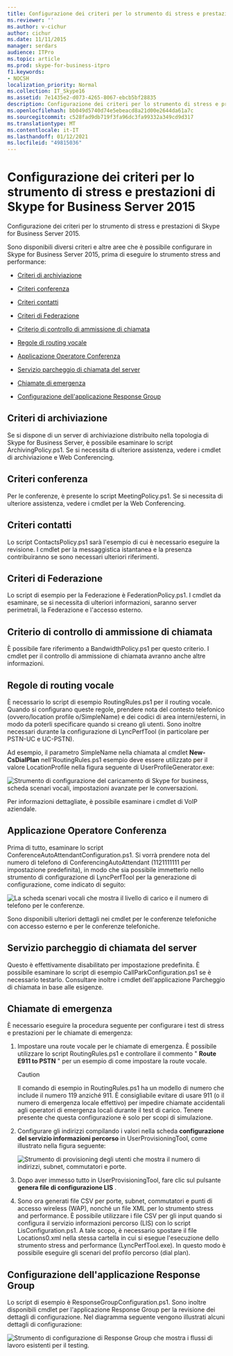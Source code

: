 ```yaml
---
title: Configurazione dei criteri per lo strumento di stress e prestazioni di Skype for Business Server 2015
ms.reviewer: ''
ms.author: v-cichur
author: cichur
ms.date: 11/11/2015
manager: serdars
audience: ITPro
ms.topic: article
ms.prod: skype-for-business-itpro
f1.keywords:
- NOCSH
localization_priority: Normal
ms.collection: IT_Skype16
ms.assetid: 7e1435e2-d073-4265-8067-ebcb5bf28835
description: Configurazione dei criteri per lo strumento di stress e prestazioni di Skype for Business Server 2015.
ms.openlocfilehash: bb049d5740d74e5ebeacd8a21d00e2644da61a7c
ms.sourcegitcommit: c528fad9db719f3fa96dc3fa99332a349cd9d317
ms.translationtype: MT
ms.contentlocale: it-IT
ms.lasthandoff: 01/12/2021
ms.locfileid: "49815036"
---
```

# <a name="configuring-policies-for-the-skype-for-business-server-2015-stress-and-performance-tool"></a>Configurazione dei criteri per lo strumento di stress e prestazioni di Skype for Business Server 2015
 
Configurazione dei criteri per lo strumento di stress e prestazioni di Skype for Business Server 2015.
  
Sono disponibili diversi criteri e altre aree che è possibile configurare in Skype for Business Server 2015, prima di eseguire lo strumento stress and performance:
  
- [Criteri di archiviazione](configuring-policies.md#ArchivingPolicy)
    
- [Criteri conferenza](configuring-policies.md#ConferencingPolicy)
    
- [Criteri contatti](configuring-policies.md#ContactsPolicy)
    
- [Criteri di Federazione](configuring-policies.md#FederationPolicy)
    
- [Criterio di controllo di ammissione di chiamata](configuring-policies.md#CACPolicy)
    
- [Regole di routing vocale](configuring-policies.md#VoiceRoutingRules)
    
- [Applicazione Operatore Conferenza](configuring-policies.md#ConfAttendantApp)
    
- [Servizio parcheggio di chiamata del server](configuring-policies.md#ServerCallParkServ)
    
- [Chiamate di emergenza](configuring-policies.md#EmergencyCalls)
    
- [Configurazione dell'applicazione Response Group](configuring-policies.md#ConfigResponseGroupApp)
    
## <a name="archiving-policy"></a>Criteri di archiviazione
<a name="ArchivingPolicy"> </a>

Se si dispone di un server di archiviazione distribuito nella topologia di Skype for Business Server, è possibile esaminare lo script ArchivingPolicy.ps1. Se si necessita di ulteriore assistenza, vedere i cmdlet di archiviazione e Web Conferencing.
  
## <a name="conferencing-policy"></a>Criteri conferenza
<a name="ConferencingPolicy"> </a>

Per le conferenze, è presente lo script MeetingPolicy.ps1. Se si necessita di ulteriore assistenza, vedere i cmdlet per la Web Conferencing.
  
## <a name="contacts-policy"></a>Criteri contatti
<a name="ContactsPolicy"> </a>

Lo script ContactsPolicy.ps1 sarà l'esempio di cui è necessario eseguire la revisione. I cmdlet per la messaggistica istantanea e la presenza contribuiranno se sono necessari ulteriori riferimenti.
  
## <a name="federation-policy"></a>Criteri di Federazione
<a name="FederationPolicy"> </a>

Lo script di esempio per la Federazione è FederationPolicy.ps1. I cmdlet da esaminare, se si necessita di ulteriori informazioni, saranno server perimetrali, la Federazione e l'accesso esterno.
  
## <a name="call-admission-control-policy"></a>Criterio di controllo di ammissione di chiamata
<a name="CACPolicy"> </a>

È possibile fare riferimento a BandwidthPolicy.ps1 per questo criterio. I cmdlet per il controllo di ammissione di chiamata avranno anche altre informazioni.
  
## <a name="voice-routing-rules"></a>Regole di routing vocale
<a name="VoiceRoutingRules"> </a>

È necessario lo script di esempio RoutingRules.ps1 per il routing vocale. Quando si configurano queste regole, prendere nota del contesto telefonico (ovvero/location profile o/SimpleName) e dei codici di area interni/esterni, in modo da poterli specificare quando si creano gli utenti. Sono inoltre necessari durante la configurazione di LyncPerfTool (in particolare per PSTN-UC e UC-PSTN).
  
Ad esempio, il parametro SimpleName nella chiamata al cmdlet **New-CsDialPlan** nell'RoutingRules.ps1 esempio deve essere utilizzato per il valore LocationProfile nella figura seguente di UserProfileGenerator.exe:
  
![Strumento di configurazione del caricamento di Skype for business, scheda scenari vocali, impostazioni avanzate per le conversazioni.](../../media/59f42e4e-8f1e-4d43-9ae2-9e6026191951.png)
  
Per informazioni dettagliate, è possibile esaminare i cmdlet di VoIP aziendale.
  
## <a name="conference-attendant-application"></a>Applicazione Operatore Conferenza
<a name="ConfAttendantApp"> </a>

Prima di tutto, esaminare lo script ConferenceAutoAttendantConfiguration.ps1. Si vorrà prendere nota del numero di telefono di ConferencingAutoAttendant (1121111111 per impostazione predefinita), in modo che sia possibile immetterlo nello strumento di configurazione di LyncPerfTool per la generazione di configurazione, come indicato di seguito:
  
![La scheda scenari vocali che mostra il livello di carico e il numero di telefono per le conferenze.](../../media/a3ea5fc0-8b3d-4842-b809-f137f470dbdc.png)
  
Sono disponibili ulteriori dettagli nei cmdlet per le conferenze telefoniche con accesso esterno e per le conferenze telefoniche.
  
## <a name="server-call-park-service"></a>Servizio parcheggio di chiamata del server
<a name="ServerCallParkServ"> </a>

Questo è effettivamente disabilitato per impostazione predefinita. È possibile esaminare lo script di esempio CallParkConfiguration.ps1 se è necessario testarlo. Consultare inoltre i cmdlet dell'applicazione Parcheggio di chiamata in base alle esigenze.
  
## <a name="emergency-calls"></a>Chiamate di emergenza
<a name="EmergencyCalls"> </a>

È necessario eseguire la procedura seguente per configurare i test di stress e prestazioni per le chiamate di emergenza:
  
1. Impostare una route vocale per le chiamate di emergenza. È possibile utilizzare lo script RoutingRules.ps1 e controllare il commento " **Route E911 to PSTN** " per un esempio di come impostare la route vocale.
    
    > [!CAUTION]
    > Il comando di esempio in RoutingRules.ps1 ha un modello di numero che include il numero 119 anziché 911. È consigliabile evitare di usare 911 (o il numero di emergenza locale effettivo) per impedire chiamate accidentali agli operatori di emergenza locali durante il test di carico. Tenere presente che questa configurazione è solo per scopi di simulazione. 
  
2. Configurare gli indirizzi compilando i valori nella scheda **configurazione del servizio informazioni percorso** in UserProvisioningTool, come illustrato nella figura seguente:
    
     ![Strumento di provisioning degli utenti che mostra il numero di indirizzi, subnet, commutatori e porte.](../../media/ebe85a0c-750f-4301-97d4-d158a40ea98a.png)
  
3. Dopo aver immesso tutto in UserProvisioningTool, fare clic sul pulsante **genera file di configurazione LIS** .
    
4. Sono ora generati file CSV per porte, subnet, commutatori e punti di accesso wireless (WAP), nonché un file XML per lo strumento stress and performance. È possibile utilizzare i file CSV per gli input quando si configura il servizio informazioni percorso (LIS) con lo script LisConfiguration.ps1. A tale scopo, è necessario spostare il file Locations0.xml nella stessa cartella in cui si esegue l'esecuzione dello strumento stress and performance (LyncPerfTool.exe). In questo modo è possibile eseguire gli scenari del profilo percorso (dial plan).
    
## <a name="configuring-response-group-application"></a>Configurazione dell'applicazione Response Group
<a name="ConfigResponseGroupApp"> </a>

Lo script di esempio è ResponseGroupConfiguration.ps1. Sono inoltre disponibili cmdlet per l'applicazione Response Group per la revisione dei dettagli di configurazione. Nel diagramma seguente vengono illustrati alcuni dettagli di configurazione:
  
![Strumento di configurazione di Response Group che mostra i flussi di lavoro esistenti per il testing.](../../media/e218a345-4813-4332-8cff-b48de05017ef.jpg)
  

